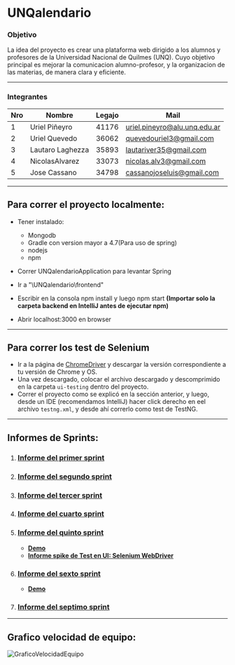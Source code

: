 # UNQalendario

### Objetivo
La idea del proyecto es crear una plataforma web dirigido a los alumnos y profesores de la Universidad Nacional de Quilmes (UNQ). Cuyo objetivo principal es mejorar la comunicacion alumno-profesor, y la organizacion de las materias, de manera clara y eficiente. 

---

### Integrantes

Nro | Nombre       		| Legajo | Mail
----|-------------------|--------|------
1   |Uriel Piñeyro      |41176  |uriel.pineyro@alu.unq.edu.ar
2   |Uriel Quevedo 		|  36062 |quevedouriel3@gmail.com
3   |Lautaro Laghezza	|  35893  |lautariver35@gmail.com
4   |NicolasAlvarez		|  33073 |nicolas.alv3@gmail.com
5   | Jose Cassano 		|  34798 |cassanojoseluis@gmail.com

---
## Para correr el proyecto localmente:
- Tener instalado: 
    - Mongodb 
    - Gradle con version mayor a 4.7(Para uso de spring) 
    - nodejs 
    - npm
    
- Correr UNQalendarioApplication para levantar Spring

- Ir a "\UNQalendario\frontend"
- Escribir en la consola npm install y luego npm start **(Importar solo la carpeta backend en IntelliJ antes de ejecutar npm)**
- Abrir localhost:3000 en browser

---
## Para correr los test de Selenium

- Ir a la página de [ChromeDriver](http://chromedriver.chromium.org/downloads) y descargar la versión correspondiente a tu versión de Chrome y OS.
- Una vez descargado, colocar el archivo descargado y descomprimido en la carpeta `ui-testing` dentro del proyecto.
- Correr el proyecto como se explicó en la sección anterior, y luego, desde un IDE (recomendamos IntelliJ) hacer click derecho en eel archivo `testng.xml`, y desde ahí correrlo como test de TestNG.

---

## Informes de Sprints:

1. ### [Informe del primer sprint](Informes/InformePrimerSprint.md)

2. ### [Informe del segundo sprint](Informes/InformeSegundoSprint.md)

3. ### [Informe del tercer sprint](Informes/InformeTercerSprint.md)

4. ### [Informe del cuarto sprint](Informes/InformeCuartoSprint.md)

5. ### [Informe del quinto sprint](Informes/InformeQuintoSprint.md)
    - [**Demo**](https://www.youtube.com/watch?v=rrMvdRYtuXQ)
    - [**Informe spike de Test en UI: Selenium WebDriver**](Informes/Spikes/InformeSeleniumWebDriver.md)

6. ### [Informe del sexto sprint](Informes/InformeSextoSprint.md)
    - [**Demo**](https://youtu.be/6lyjHQYeYJU)

7. ### [Informe del septimo sprint](Informes/InformeSeptimoSprint.md)

---

## Grafico velocidad de equipo:

![GraficoVelocidadEquipo](Informes/GraficoVelocidadEquipo.png)
